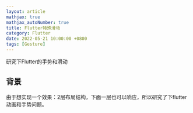 ```yaml
---
layout: article
mathjax: true
mathjax_autoNumber: true
title: Flutter特殊滑动
category: Flutter
date: 2022-05-21 10:00:00 +0800
tags: [Gesture]
---
```

研究下Flutter的手势和滑动

## 背景
由于想实现一个效果：2层布局结构，下面一层也可以响应，所以研究了下flutter动画和手势问题。



